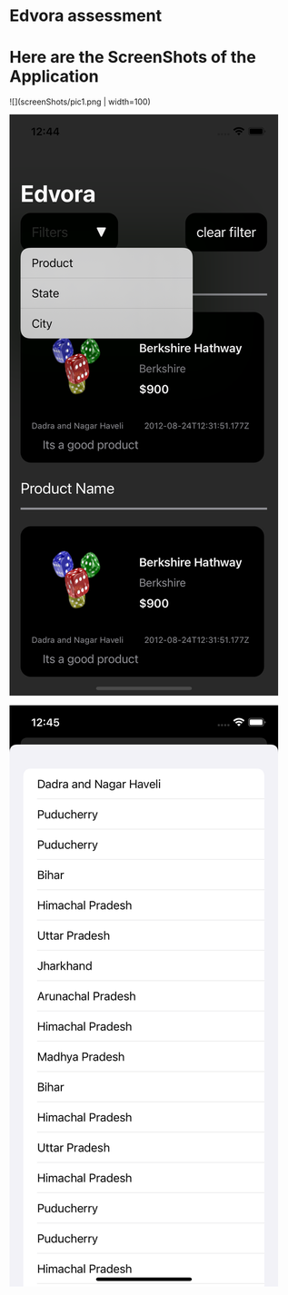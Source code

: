 # Edvora assessment


# Here are the ScreenShots of the Application



![](screenShots/pic1.png | width=100)


![](screenShots/pic2.png)


![](screenShots/pic3.png)
